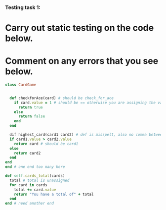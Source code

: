 ### Testing task 1:

# Carry out static testing on the code below.
# Comment on any errors that you see below.
```ruby
class CardGame


  def checkforAce(card) # should be check_for_ace
    if card.value = 1 # should be == otherwise you are assigning the value
      return true
    else
      return false
    end
  end

  dif highest_card(card1 card2) # def is misspelt, also no comma between card1, card2
  if card1.value > card2.value
    return card # should be card1
  else
    return card2
  end
end
end # one end too many here

def self.cards_total(cards)
  total # total is unassigned
  for card in cards
    total += card.value
    return "You have a total of" + total
  end
end # need another end
```
